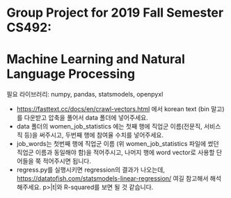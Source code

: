 # Group Project for 2019 Fall Semester CS492:
# Machine Learning and Natural Language Processing
필요 라이브러리: numpy, pandas, statsmodels, openpyxl

- https://fasttext.cc/docs/en/crawl-vectors.html 에서 korean text (bin 말고)를 다운받고 압축을 풀어서 data 폴더에 넣어주세요.
- data 폴더의 women_job_statistics 에는 첫째 행에 직업군 이름(전문직, 서비스직 등)을 써주시고, 두번째 행에 참여율 수치를 넣어주세요.
- job_words는 첫번째 행에 직업군 이름 (위 women_job_statistics 파일에 썼던 직업군 이름과 동일해야 함)을 적어주시고, 나머지 행에 word vector로 사용할 단어들을 쭉 적어주시면 됩니다.
- regress.py를 실행시키면 regression의 결과가 나오는데, https://datatofish.com/statsmodels-linear-regression/ 여길 참고해서 해석해주세요. p>|t|와 R-squared를 보면 될 것 같습니다.
